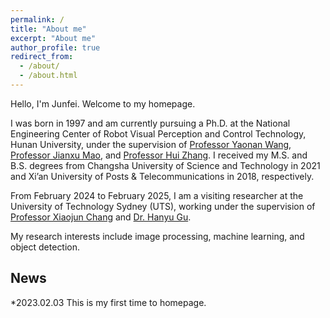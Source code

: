 ```yaml
---
permalink: /
title: "About me"
excerpt: "About me"
author_profile: true
redirect_from: 
  - /about/
  - /about.html
---
```


Hello, I'm Junfei. Welcome to my homepage.

I was born in 1997 and am currently pursuing a Ph.D. at the National Engineering Center of Robot Visual Perception and Control Technology, Hunan University, under the supervision of [Professor Yaonan Wang](https://eeit.hnu.edu.cn/info/1277/4490.htm), [Professor Jianxu Mao](https://eeit.hnu.edu.cn/info/1404/4625.htm), and [Professor Hui Zhang](https://robotics.hnu.edu.cn/info/1071/1538.htm). I received my M.S. and B.S. degrees from Changsha University of Science and Technology in 2021 and Xi’an University of Posts & Telecommunications in 2018, respectively.  

From February 2024 to February 2025, I am a visiting researcher at the University of Technology Sydney (UTS), working under the supervision of [Professor Xiaojun Chang](https://www.xiaojun.ai/) and [Dr. Hanyu Gu](https://profiles.uts.edu.au/Hanyu.Gu).  

My research interests include image processing, machine learning, and object detection.


News
------
*2023.02.03 This is my first time to homepage.


